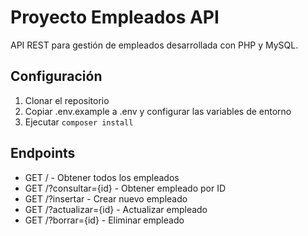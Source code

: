 # Proyecto Empleados API

API REST para gestión de empleados desarrollada con PHP y MySQL.

## Configuración

1. Clonar el repositorio
2. Copiar .env.example a .env y configurar las variables de entorno
3. Ejecutar `composer install`

## Endpoints

- GET / - Obtener todos los empleados
- GET /?consultar={id} - Obtener empleado por ID
- GET /?insertar - Crear nuevo empleado
- GET /?actualizar={id} - Actualizar empleado
- GET /?borrar={id} - Eliminar empleado